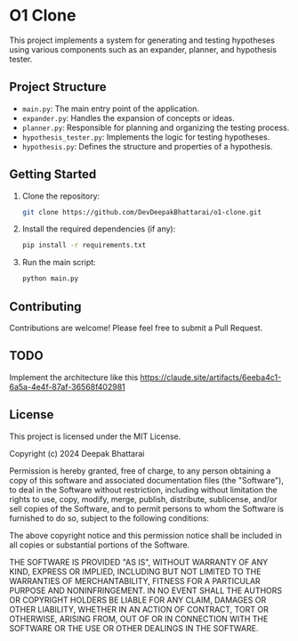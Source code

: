 # O1 Clone

This project implements a system for generating and testing hypotheses using various components such as an expander, planner, and hypothesis tester.

## Project Structure

- `main.py`: The main entry point of the application.
- `expander.py`: Handles the expansion of concepts or ideas.
- `planner.py`: Responsible for planning and organizing the testing process.
- `hypothesis_tester.py`: Implements the logic for testing hypotheses.
- `hypothesis.py`: Defines the structure and properties of a hypothesis.

## Getting Started

1. Clone the repository:
   ```bash
   git clone https://github.com/DevDeepakBhattarai/o1-clone.git
   ```

2. Install the required dependencies (if any):
   ```bash
   pip install -r requirements.txt
   ```

3. Run the main script:
   ```bash
   python main.py
   ```

## Contributing

Contributions are welcome! Please feel free to submit a Pull Request.



## TODO
Implement the architecture like this 
https://claude.site/artifacts/6eeba4c1-6a5a-4e4f-87af-36568f402981

## License

This project is licensed under the MIT License.

Copyright (c) 2024 Deepak Bhattarai

Permission is hereby granted, free of charge, to any person obtaining a copy
of this software and associated documentation files (the "Software"), to deal
in the Software without restriction, including without limitation the rights
to use, copy, modify, merge, publish, distribute, sublicense, and/or sell
copies of the Software, and to permit persons to whom the Software is
furnished to do so, subject to the following conditions:

The above copyright notice and this permission notice shall be included in all
copies or substantial portions of the Software.

THE SOFTWARE IS PROVIDED "AS IS", WITHOUT WARRANTY OF ANY KIND, EXPRESS OR
IMPLIED, INCLUDING BUT NOT LIMITED TO THE WARRANTIES OF MERCHANTABILITY,
FITNESS FOR A PARTICULAR PURPOSE AND NONINFRINGEMENT. IN NO EVENT SHALL THE
AUTHORS OR COPYRIGHT HOLDERS BE LIABLE FOR ANY CLAIM, DAMAGES OR OTHER
LIABILITY, WHETHER IN AN ACTION OF CONTRACT, TORT OR OTHERWISE, ARISING FROM,
OUT OF OR IN CONNECTION WITH THE SOFTWARE OR THE USE OR OTHER DEALINGS IN THE
SOFTWARE.


